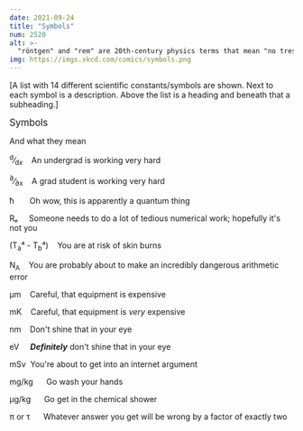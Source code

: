 ```yaml
---
date: 2021-09-24
title: "Symbols"
num: 2520
alt: >-
  "röntgen" and "rem" are 20th-century physics terms that mean "no trespassing."
img: https://imgs.xkcd.com/comics/symbols.png
---
```

[A list with 14 different scientific constants/symbols are shown. Next to each symbol is a description. Above the list is a heading and beneath that a subheading.]

<big>Symbols</big>

And what they mean

<sup>d</sup>⁄<sub>dx</sub>&nbsp;&nbsp;&nbsp; An undergrad is working very hard

<sup>∂</sup>⁄<sub>∂x</sub>&nbsp;&nbsp;&nbsp; A grad student is working very hard

ħ&nbsp;&nbsp;&nbsp;&nbsp;&nbsp;&nbsp; Oh wow, this is apparently a quantum thing

Rₑ&nbsp;&nbsp;&nbsp;&nbsp; Someone needs to do a lot of tedious numerical work; hopefully it's not you

(T<sub>a</sub>⁴ - T<sub>b</sub>⁴)&nbsp;&nbsp;&nbsp; You are at risk of skin burns

N<sub>A</sub>&nbsp;&nbsp;&nbsp; You are probably about to make an incredibly dangerous arithmetic error

µm&nbsp;&nbsp;&nbsp; Careful, that equipment is expensive

mK&nbsp;&nbsp;&nbsp; Careful, that equipment is <i>very</i> expensive

nm&nbsp;&nbsp;&nbsp; Don't shine that in your eye

eV&nbsp;&nbsp;&nbsp;&nbsp; ***Definitely*** don't shine that in your eye

mSv&nbsp; You're about to get into an internet argument

mg/kg&nbsp;&nbsp;&nbsp;&nbsp;&nbsp; Go wash your hands

µg/kg&nbsp;&nbsp;&nbsp;&nbsp;&nbsp; Go get in the chemical shower

π or τ&nbsp;&nbsp;&nbsp;&nbsp;&nbsp; Whatever answer you get will be wrong by a factor of exactly two
